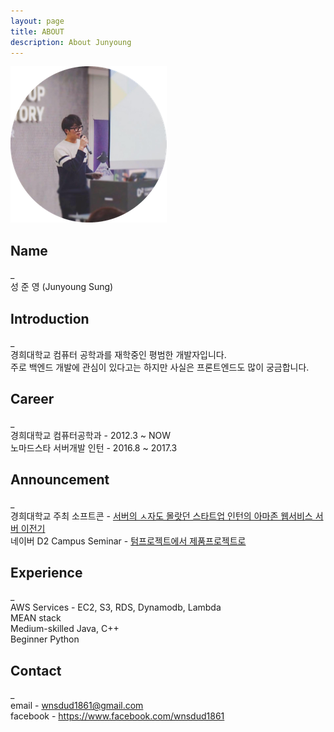 ```yaml
---
layout: page
title: ABOUT
description: About Junyoung
---
```


![profile](/img/profileImage.png)

## Name
\_<br>
성 준 영 (Junyoung Sung)

## Introduction
\_<br>
경희대학교 컴퓨터 공학과를 재학중인 평범한 개발자입니다.<br>
주로 백엔드 개발에 관심이 있다고는 하지만 사실은 프론트엔드도 많이 궁금합니다.<br>

## Career
\_<br>
경희대학교 컴퓨터공학과 - 2012.3 ~ NOW<br>
노마드스타 서버개발 인턴 - 2016.8 ~ 2017.3

## Announcement
\_<br>
경희대학교 주최 소프트콘 - [서버의 ㅅ자도 몰랏던 스타트업 인턴의 아마존 웹서비스 서버 이전기](http://www.slideshare.net/SungJunyoung/ss-69345868)<br>
네이버 D2 Campus Seminar - [텀프로젝트에서 제품프로젝트로](http://www.slideshare.net/deview/ss-72527503)


## Experience
\_<br>
AWS Services - EC2, S3, RDS, Dynamodb, Lambda<br>
MEAN stack<br>
Medium-skilled Java, C++<br>
Beginner Python

## Contact
\_<br>
email - wnsdud1861@gmail.com<br>
facebook - https://www.facebook.com/wnsdud1861<br>
